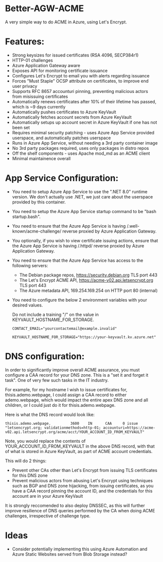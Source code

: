 # Better-AGW-ACME

A very simple way to do ACME in Azure, using Let's Encrypt.

# Features:

- Strong keysizes for issued certificates (RSA 4096, SECP384r1)
- HTTP-01 challenges
- Azure Application Gateway aware
- Exposes API for monitoring certificate issuance
- Configures Let's Encrypt to email you with alerts regarding issuance
- Forces "Must Staple" OCSP attribute on certificates, to improve end user privacy
- Supports RFC 8657 accounturi pinning, preventing malicious actors from misissuing certificates
- Automatically renews certificates after 10% of their lifetime has passed, which is ~9 days currently
- Automatically pushes certificates to Azure KeyVault
- Automatically fetches account secrets from Azure KeyVault
- Automatically setups up account secret in Azure KeyVault if one has not been set
- Requires minimal security patching - uses Azure App Service provided userspace, and automatically patches userspace
- Runs in Azure App Service, without needing a 3rd party container image
- No 3rd party packages required, uses only packages in distro repos
- Off the shelf components - uses Apache mod_md as an ACME client
- Minimal maintainence overall

# App Service Configuration:

- You need to setup Azure App Service to use the ".NET 8.0" runtime version. We don't actually use .NET, we just care about the userspace provided by this container.
- You need to setup the Azure App Service startup command to be "bash startup.bash".
- You need to ensure that the Azure App Service is having /.well-known/acme-challenge/ reverse proxied by Azure Application Gateway.
- You optionally, if you wish to view certificate issuing actions, ensure that the Azure App Service is having /.httpd/ reverse proxied by Azure Application Gateway.
- You need to ensure that the Azure App Service has access to the following servers:

  - The Debian package repos, https://security.debian.org TLS port 443
  - The Let's Encrypt ACME API, https://acme-v02.api.letsencrypt.org TLS port 443
  - The Azure metadata API, 169.254.169.254 on HTTP port 80 (internal)

- You need to configure the below 2 environment variables with your desired values. 

  Do not include a training "/" on the value in KEYVAULT_HOSTNAME_FOR_STORAGE.

  ```CONTACT_EMAIL="yourcontactemail@example.invalid"```

  ```KEYVAULT_HOSTNAME_FOR_STORAGE="https://your-keyvault.kv.azure.net"```

# DNS configuration:

In order to significantly improve overall ACME assurance, you must configure a CAA record for your DNS zone. This is a "set it and forget it task". One of very few such tasks in the IT industry.

For example, for my hostname I wish to issue certificates for, thisis.ademo.webpage, I could assign a CAA record to either ademo.webpage, which would impact the entire apex DNS zone and all children, or I could just do it for thisis.ademo.webpage.

Here is what the DNS record would look like:

```thisis.ademo.webpage.         3600    IN      CAA     0 issue "letsencrypt.org; validationmethods=http-01; accounturi=https://acme-v02.api.letsencrypt.org/acme/acct/YOUR_ACCOUNT_ID_FROM_KEYVAULT"```

Note, you would replace the contents of YOUR_ACCOUNT_ID_FROM_KEYVAULT in the above DNS record, with that of what is stored in Azure KeyVault, as part of ACME account credentials.

This will do 2 things:

- Prevent other CAs other than Let's Encrypt from issuing TLS certificates for this DNS zone
- Prevent malicious actors from abusing Let's Encrypt using techniques such as BGP and DNS zone hijacking, from issuing certificates, as you have a CAA record pinning the account ID, and the credentials for this account are in your Azure KeyVault

It is strongly reccomended to also deploy DNSSEC, as this will further improve resilience of DNS queries performed by the CA when doing ACME challenges, irrespective of challenge type.


# Ideas

- Consider potentially implementing this using Azure Automation and Azure Static Websites served from Blob Storage instead?
